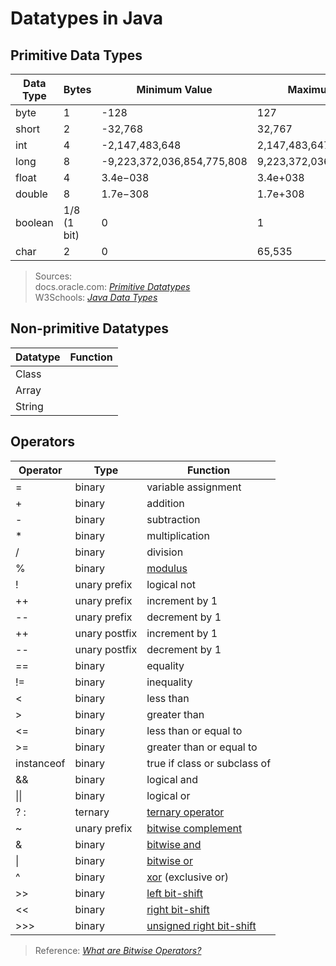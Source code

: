 # Datatypes in Java

## Primitive Data Types
| Data Type | Bytes | Minimum Value | Maximum Value | Default Value | Literal Suffix | 
| --------- | ----- | ------------- | ------------- | ------------- | -------------- |
| byte | 1 | -128 | 127 | 0 | N/A |  
| short | 2 | -32,768 | 32,767 | 0 | N/A |  
| int | 4 | -2,147,483,648 | 2,147,483,647 | 0 | N/A |  
| long | 8 | -9,223,372,036,854,775,808 | 9,223,372,036,854,775,807 | 0L | L |  
| float | 4 | 3.4e−038 | 3.4e+038 | 0.00f | f |  
| double | 8 | 1.7e−308 | 1.7e+308 | 0.00d | d |  
| boolean | 1/8 (1 bit) | 0 | 1 | false | N/A |  
| char | 2 | 0 | 65,535 | '\u0000' | N/A | 
> Sources: <br />
> docs.oracle.com: [_Primitive Datatypes_](https://docs.oracle.com/javase/tutorial/java/nutsandbolts/datatypes.html) <br />
> W3Schools: [_Java Data Types_](https://www.w3schools.com/java/java_data_types.asp) <br />

## Non-primitive Datatypes
| Datatype | Function | 
| -------- | -------- |
| Class |  |
| Array |  |
| String |  |

## Operators
| Operator | Type | Function |
| -------- | ---- | -------- |
| = | binary |variable assignment |
| + | binary | addition |
| - | binary | subtraction |
| * | binary | multiplication |
| / | binary | division |
| % | binary | [modulus](https://en.wikipedia.org/wiki/Modular_arithmetic) |
| ! | unary prefix | logical not | 
| ++ | unary prefix | increment by 1 |
| -- | unary prefix | decrement by 1 | 
| ++ | unary postfix | increment by 1 |
| -- | unary postfix | decrement by 1 |
| == | binary | equality |
| != | binary | inequality |
| < | binary | less than|
| > | binary | greater than |
| <= | binary | less than or equal to |
| >= | binary | greater than or equal to |
| instanceof | binary | true if class or subclass of |
| && | binary | logical and |
| \|\| | binary | logical or |
| ? : | ternary | [ternary operator](https://www.geeksforgeeks.org/java-ternary-operator-with-examples/) |
| ~ | unary prefix | [bitwise complement](https://www.javatpoint.com/bitwise-operator-in-java) |
| & | binary | [bitwise and](https://www.programiz.com/java-programming/bitwise-operators#and) |
| \| | binary | [bitwise or](https://www.programiz.com/java-programming/bitwise-operators#or) |
| ^ | binary | [xor](https://en.wikipedia.org/wiki/Exclusive_or) (exclusive or) |
| >> | binary | [left bit-shift](https://www.interviewcake.com/concept/java/bit-shift) |
| << | binary | [right bit-shift](https://www.interviewcake.com/concept/java/bit-shift) |
| >>> | binary | [unsigned right bit-shift](https://www.javatpoint.com/unsigned-right-shift-operator-in-java) |
> Reference: [_What are Bitwise Operators?_](https://www.geeksforgeeks.org/bitwise-operators-in-java/)
